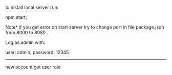 to install local server run:

npm start;

Note* if you get error on start server try to change port in file package.json from 8000 to 8080 .

Log as admin with:

user: admin,
password: 12345

*******************
new account get user role

